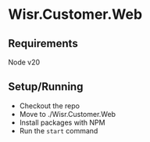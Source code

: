# Wisr.Customer.Web
## Requirements
Node v20

## Setup/Running
* Checkout the repo
* Move to ./Wisr.Customer.Web
* Install packages with NPM
* Run the `start` command
